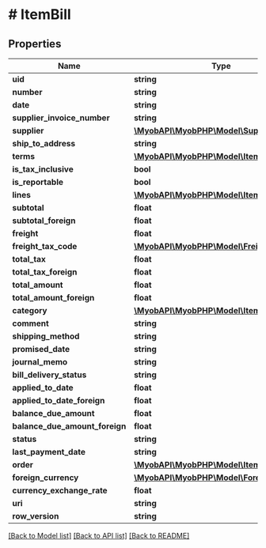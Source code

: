# # ItemBill

## Properties

Name | Type | Description | Notes
------------ | ------------- | ------------- | -------------
**uid** | **string** |  | [optional] 
**number** | **string** |  | [optional] 
**date** | **string** |  | [optional] 
**supplier_invoice_number** | **string** |  | [optional] 
**supplier** | [**\MyobAPI\MyobPHP\Model\Supplier**](Supplier.md) |  | [optional] 
**ship_to_address** | **string** |  | [optional] 
**terms** | [**\MyobAPI\MyobPHP\Model\ItemBillTerms**](ItemBillTerms.md) |  | [optional] 
**is_tax_inclusive** | **bool** |  | [optional] 
**is_reportable** | **bool** |  | [optional] 
**lines** | [**\MyobAPI\MyobPHP\Model\ItemBillLine[]**](ItemBillLine.md) |  | [optional] 
**subtotal** | **float** |  | [optional] 
**subtotal_foreign** | **float** |  | [optional] 
**freight** | **float** |  | [optional] 
**freight_tax_code** | [**\MyobAPI\MyobPHP\Model\FreightTaxCode**](FreightTaxCode.md) |  | [optional] 
**total_tax** | **float** |  | [optional] 
**total_tax_foreign** | **float** |  | [optional] 
**total_amount** | **float** |  | [optional] 
**total_amount_foreign** | **float** |  | [optional] 
**category** | [**\MyobAPI\MyobPHP\Model\ItemBillCategory**](ItemBillCategory.md) |  | [optional] 
**comment** | **string** |  | [optional] 
**shipping_method** | **string** |  | [optional] 
**promised_date** | **string** |  | [optional] 
**journal_memo** | **string** |  | [optional] 
**bill_delivery_status** | **string** |  | [optional] 
**applied_to_date** | **float** |  | [optional] 
**applied_to_date_foreign** | **float** |  | [optional] 
**balance_due_amount** | **float** |  | [optional] 
**balance_due_amount_foreign** | **float** |  | [optional] 
**status** | **string** |  | [optional] 
**last_payment_date** | **string** |  | [optional] 
**order** | [**\MyobAPI\MyobPHP\Model\ItemBillOrder**](ItemBillOrder.md) |  | [optional] 
**foreign_currency** | [**\MyobAPI\MyobPHP\Model\ForeignCurrency**](ForeignCurrency.md) |  | [optional] 
**currency_exchange_rate** | **float** |  | [optional] 
**uri** | **string** |  | [optional] 
**row_version** | **string** |  | [optional] 

[[Back to Model list]](../../README.md#documentation-for-models) [[Back to API list]](../../README.md#documentation-for-api-endpoints) [[Back to README]](../../README.md)


